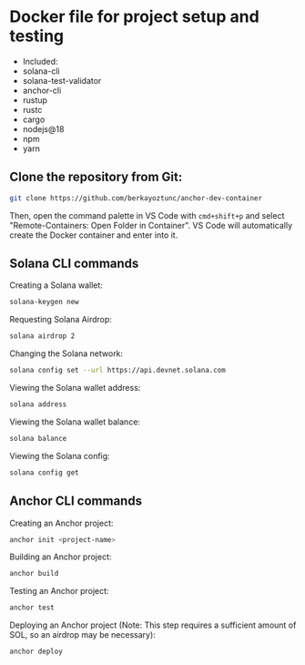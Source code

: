 # Docker file for project setup and testing
- Included:
- solana-cli
- solana-test-validator
- anchor-cli
- rustup
- rustc
- cargo
- nodejs@18
- npm
- yarn

## Clone the repository from Git:

```bash
git clone https://github.com/berkayoztunc/anchor-dev-container
```
Then, open the command palette in VS Code with `cmd+shift+p` and select "Remote-Containers: Open Folder in Container". VS Code will automatically create the Docker container and enter into it.

## Solana CLI commands
Creating a Solana wallet:

```bash
solana-keygen new
```
Requesting Solana Airdrop:

```bash
solana airdrop 2
```
Changing the Solana network:

```bash
solana config set --url https://api.devnet.solana.com
```
Viewing the Solana wallet address:

```bash
solana address
```
Viewing the Solana wallet balance:

```bash
solana balance
```
Viewing the Solana config:

```bash
solana config get
```
## Anchor CLI commands
Creating an Anchor project:

```bash
anchor init <project-name>
```
Building an Anchor project:

```bash
anchor build
```
Testing an Anchor project:

```bash
anchor test
```
Deploying an Anchor project (Note: This step requires a sufficient amount of SOL, so an airdrop may be necessary):

```bash
anchor deploy
```